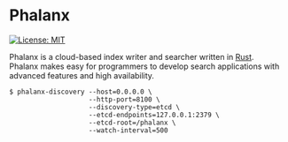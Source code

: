 # Phalanx

[![License: MIT](https://img.shields.io/badge/License-MIT-yellow.svg)](https://opensource.org/licenses/MIT)

Phalanx is a cloud-based index writer and searcher written in [Rust](https://www.rust-lang.org/).  
Phalanx makes easy for programmers to develop search applications with advanced features and high availability.

```shell script
$ phalanx-discovery --host=0.0.0.0 \
                    --http-port=8100 \
                    --discovery-type=etcd \
                    --etcd-endpoints=127.0.0.1:2379 \
                    --etcd-root=/phalanx \
                    --watch-interval=500
```
